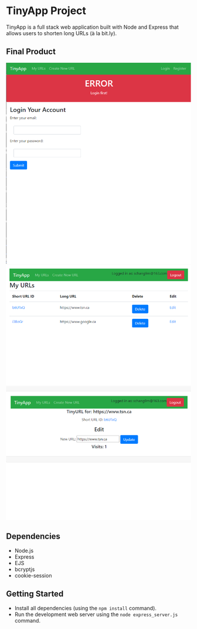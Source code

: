 # TinyApp Project

TinyApp is a full stack web application built with Node and Express that allows users to shorten long URLs (à la bit.ly).

## Final Product

!["screenshot of login page"](https://github.com/schang9m/tinyapp/blob/master/docs/2024-07-11%20175423.png)
!["screenshot of home page"](https://github.com/schang9m/tinyapp/blob/master/docs/2024-07-11%20175439.png)
!["screenshot of edit page"](https://github.com/schang9m/tinyapp/blob/master/docs/2024-07-11%20175445.png)

## Dependencies

- Node.js
- Express
- EJS
- bcryptjs
- cookie-session

## Getting Started

- Install all dependencies (using the `npm install` command).
- Run the development web server using the `node express_server.js` command.